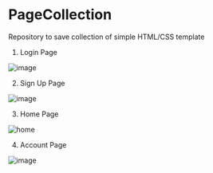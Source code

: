 # PageCollection
 Repository to save collection of simple HTML/CSS template

1. Login Page


![image](https://github.com/user-attachments/assets/c2270673-85db-48c6-b726-cd276fb4e441)


2. Sign Up Page



![image](https://github.com/user-attachments/assets/4dacbd7a-8fa1-428a-85ce-d7da050711bd)



3. Home Page



![home](https://github.com/user-attachments/assets/e01a5201-05d8-4aa5-92af-70278e0a2311)


4. Account Page


![image](https://github.com/user-attachments/assets/6200302f-ef04-4213-8645-94262a2ebe08)
